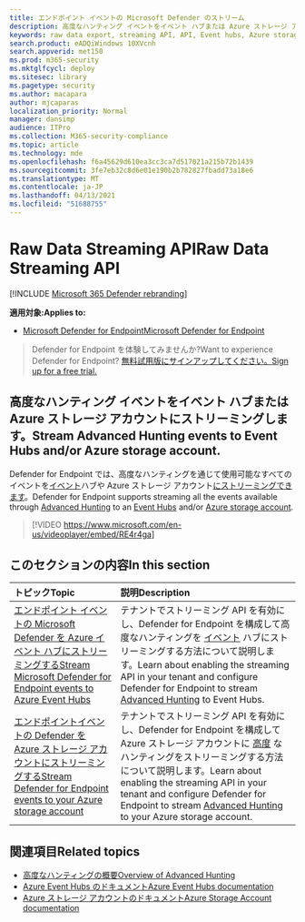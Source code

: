 ```yaml
---
title: エンドポイント イベントの Microsoft Defender のストリーム
description: 高度なハンティング イベントをイベント ハブまたは Azure ストレージ アカウントにストリーミングするように Microsoft Defender for Endpoint を構成する方法について説明します。
keywords: raw data export, streaming API, API, Event hubs, Azure storage, storage account, Advanced Hunting, raw data sharing
search.product: eADQiWindows 10XVcnh
search.appverid: met150
ms.prod: m365-security
ms.mktglfcycl: deploy
ms.sitesec: library
ms.pagetype: security
ms.author: macapara
author: mjcaparas
localization_priority: Normal
manager: dansimp
audience: ITPro
ms.collection: M365-security-compliance
ms.topic: article
ms.technology: mde
ms.openlocfilehash: f6a45629d610ea3cc3ca7d517021a215b72b1439
ms.sourcegitcommit: 3fe7eb32c8d6e01e190b2b782827fbadd73a18e6
ms.translationtype: MT
ms.contentlocale: ja-JP
ms.lasthandoff: 04/13/2021
ms.locfileid: "51688755"
---
```

# <a name="raw-data-streaming-api"></a><span data-ttu-id="343d7-104">Raw Data Streaming API</span><span class="sxs-lookup"><span data-stu-id="343d7-104">Raw Data Streaming API</span></span>

[!INCLUDE [Microsoft 365 Defender rebranding](../../includes/microsoft-defender.md)]

<span data-ttu-id="343d7-105">**適用対象:**</span><span class="sxs-lookup"><span data-stu-id="343d7-105">**Applies to:**</span></span>
- [<span data-ttu-id="343d7-106">Microsoft Defender for Endpoint</span><span class="sxs-lookup"><span data-stu-id="343d7-106">Microsoft Defender for Endpoint</span></span>](https://go.microsoft.com/fwlink/?linkid=2154037)

> <span data-ttu-id="343d7-107">Defender for Endpoint を体験してみませんか?</span><span class="sxs-lookup"><span data-stu-id="343d7-107">Want to experience Defender for Endpoint?</span></span> [<span data-ttu-id="343d7-108">無料試用版にサインアップしてください。</span><span class="sxs-lookup"><span data-stu-id="343d7-108">Sign up for a free trial.</span></span>](https://www.microsoft.com/microsoft-365/windows/microsoft-defender-atp?ocid=docs-wdatp-configuresiem-abovefoldlink) 

## <a name="stream-advanced-hunting-events-to-event-hubs-andor-azure-storage-account"></a><span data-ttu-id="343d7-109">高度なハンティング イベントをイベント ハブまたは Azure ストレージ アカウントにストリーミングします。</span><span class="sxs-lookup"><span data-stu-id="343d7-109">Stream Advanced Hunting events to Event Hubs and/or Azure storage account.</span></span>

<span data-ttu-id="343d7-110">Defender for Endpoint では、高度な[](advanced-hunting-overview.md)ハンティングを通じて使用可能なすべてのイベントを[イベント](https://docs.microsoft.com/azure/event-hubs/)ハブや Azure ストレージ アカウント[にストリーミングできます](https://docs.microsoft.com/azure/event-hubs/)。</span><span class="sxs-lookup"><span data-stu-id="343d7-110">Defender for Endpoint supports streaming all the events available through [Advanced Hunting](advanced-hunting-overview.md) to an [Event Hubs](https://docs.microsoft.com/azure/event-hubs/) and/or [Azure storage account](https://docs.microsoft.com/azure/event-hubs/).</span></span>

> [!VIDEO https://www.microsoft.com/en-us/videoplayer/embed/RE4r4ga]


## <a name="in-this-section"></a><span data-ttu-id="343d7-111">このセクションの内容</span><span class="sxs-lookup"><span data-stu-id="343d7-111">In this section</span></span>

<span data-ttu-id="343d7-112">トピック</span><span class="sxs-lookup"><span data-stu-id="343d7-112">Topic</span></span> | <span data-ttu-id="343d7-113">説明</span><span class="sxs-lookup"><span data-stu-id="343d7-113">Description</span></span>
:---|:---
[<span data-ttu-id="343d7-114">エンドポイント イベントの Microsoft Defender を Azure イベント ハブにストリーミングする</span><span class="sxs-lookup"><span data-stu-id="343d7-114">Stream Microsoft Defender for Endpoint events to Azure Event Hubs</span></span>](raw-data-export-event-hub.md)| <span data-ttu-id="343d7-115">テナントでストリーミング API を有効にし、Defender for Endpoint を構成して高度なハンティングを [イベント](advanced-hunting-overview.md) ハブにストリーミングする方法について説明します。</span><span class="sxs-lookup"><span data-stu-id="343d7-115">Learn about enabling the streaming API in your tenant and configure Defender for Endpoint to stream [Advanced Hunting](advanced-hunting-overview.md) to Event Hubs.</span></span>
[<span data-ttu-id="343d7-116">エンドポイントイベントの Defender を Azure ストレージ アカウントにストリーミングする</span><span class="sxs-lookup"><span data-stu-id="343d7-116">Stream Defender for Endpoint events to your Azure storage account</span></span>](raw-data-export-storage.md)| <span data-ttu-id="343d7-117">テナントでストリーミング API を有効にし、Defender for Endpoint を構成して Azure ストレージ アカウントに [高度](advanced-hunting-overview.md) なハンティングをストリーミングする方法について説明します。</span><span class="sxs-lookup"><span data-stu-id="343d7-117">Learn about enabling the streaming API in your tenant and configure Defender for Endpoint to stream [Advanced Hunting](advanced-hunting-overview.md) to your Azure storage account.</span></span>


## <a name="related-topics"></a><span data-ttu-id="343d7-118">関連項目</span><span class="sxs-lookup"><span data-stu-id="343d7-118">Related topics</span></span>
- [<span data-ttu-id="343d7-119">高度なハンティングの概要</span><span class="sxs-lookup"><span data-stu-id="343d7-119">Overview of Advanced Hunting</span></span>](advanced-hunting-overview.md)
- [<span data-ttu-id="343d7-120">Azure Event Hubs のドキュメント</span><span class="sxs-lookup"><span data-stu-id="343d7-120">Azure Event Hubs documentation</span></span>](https://docs.microsoft.com/azure/event-hubs/)
- [<span data-ttu-id="343d7-121">Azure ストレージ アカウントのドキュメント</span><span class="sxs-lookup"><span data-stu-id="343d7-121">Azure Storage Account documentation</span></span>](https://docs.microsoft.com/azure/storage/common/storage-account-overview)
